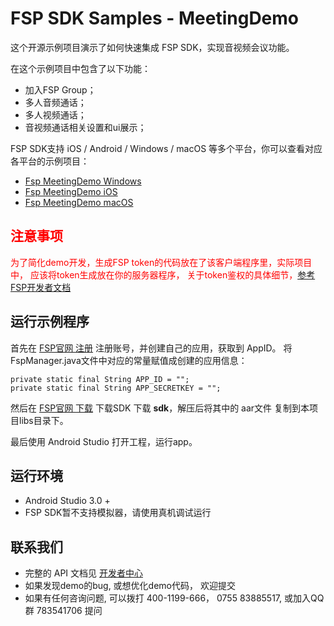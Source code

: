 # FSP SDK Samples - MeetingDemo

这个开源示例项目演示了如何快速集成 FSP SDK，实现音视频会议功能。

在这个示例项目中包含了以下功能：

- 加入FSP Group；
- 多人音频通话；
- 多人视频通话；
- 音视频通话相关设置和ui展示；


FSP SDK支持 iOS / Android / Windows / macOS 等多个平台，你可以查看对应各平台的示例项目：

- [Fsp MeetingDemo Windows](https://github.com/paas-hst/meetingdemo_windows)
- [Fsp MeetingDemo iOS](https://github.com/paas-hst/meetingdemo_ios)
- [Fsp MeetingDemo macOS](https://github.com/paas-hst/meetingdemo_mac)

## <span style="color:red;">注意事项</span>
<span style="color:red;">为了简化demo开发，生成FSP token的代码放在了该客户端程序里，实际项目中，
应该将token生成放在你的服务器程序， 关于token鉴权的具体细节，[参考FSP开发者文档](http://paas.hst.com/tokenTutorial)</span>

## 运行示例程序
首先在 [FSP官网 注册](http://customer.paas.hst.com/register) 注册账号，并创建自己的应用，获取到 AppID。
将FspManager.java文件中对应的常量赋值成创建的应用信息：

```
private static final String APP_ID = "";
private static final String APP_SECRETKEY = "";
```

然后在 [FSP官网 下载](http://paas.hst.com/downloadSDK) 下载SDK 下载 **sdk**，解压后将其中的 aar文件 复制到本项目libs目录下。

最后使用 Android Studio 打开工程，运行app。

## 运行环境
- Android Studio 3.0 +
- FSP SDK暂不支持模拟器，请使用真机调试运行

## 联系我们

- 完整的 API 文档见 [开发者中心](http://paas.hst.com/platformDesc)
- 如果发现demo的bug, 或想优化demo代码， 欢迎提交
- 如果有任何咨询问题, 可以拨打 400-1199-666， 0755 83885517, 或加入QQ群 783541706 提问